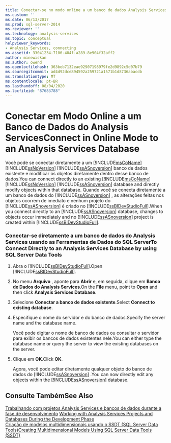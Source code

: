 ```yaml
---
title: Conectar-se no modo online a um banco de dados Analysis Services | Microsoft Docs
ms.custom: ''
ms.date: 06/13/2017
ms.prod: sql-server-2014
ms.reviewer: ''
ms.technology: analysis-services
ms.topic: conceptual
helpviewer_keywords:
- Analysis Services, connecting
ms.assetid: 33041234-7106-404f-a289-8e904f32aff2
author: minewiskan
ms.author: owend
ms.openlocfilehash: 363beb7132eae92907198979fe2d9892c5d07b79
ms.sourcegitcommit: ad4d92dce894592a259721a1571b1d8736abacdb
ms.translationtype: MT
ms.contentlocale: pt-BR
ms.lasthandoff: 08/04/2020
ms.locfileid: "87683788"
---
```

# <a name="connect-in-online-mode-to-an-analysis-services-database"></a><span data-ttu-id="fd543-102">Conectar em Modo Online a um Banco de Dados do Analysis Services</span><span class="sxs-lookup"><span data-stu-id="fd543-102">Connect in Online Mode to an Analysis Services Database</span></span>
  <span data-ttu-id="fd543-103">Você pode se conectar diretamente a um [!INCLUDE[msCoName](../../includes/msconame-md.md)] [!INCLUDE[ssNoVersion](../../includes/ssnoversion-md.md)] [!INCLUDE[ssASnoversion](../../includes/ssasnoversion-md.md)] banco de dados existente e modificar os objetos diretamente dentro desse banco de dados.</span><span class="sxs-lookup"><span data-stu-id="fd543-103">You can connect directly to an existing [!INCLUDE[msCoName](../../includes/msconame-md.md)] [!INCLUDE[ssNoVersion](../../includes/ssnoversion-md.md)] [!INCLUDE[ssASnoversion](../../includes/ssasnoversion-md.md)] database and directly modify objects within that database.</span></span> <span data-ttu-id="fd543-104">Quando você se conecta diretamente a um banco de dados do [!INCLUDE[ssASnoversion](../../includes/ssasnoversion-md.md)] , as alterações feitas nos objetos ocorrem de imediato e nenhum projeto do [!INCLUDE[ssASnoversion](../../includes/ssasnoversion-md.md)] é criado no [!INCLUDE[ssBIDevStudioFull](../../includes/ssbidevstudiofull-md.md)].</span><span class="sxs-lookup"><span data-stu-id="fd543-104">When you connect directly to an [!INCLUDE[ssASnoversion](../../includes/ssasnoversion-md.md)] database, changes to objects occur immediately and no [!INCLUDE[ssASnoversion](../../includes/ssasnoversion-md.md)] project is created within [!INCLUDE[ssBIDevStudioFull](../../includes/ssbidevstudiofull-md.md)].</span></span>  
  
### <a name="to-connect-directly-to-an-analysis-services-database-by-using-sql-server-data-tools"></a><span data-ttu-id="fd543-105">Conectar-se diretamente a um banco de dados do Analysis Services usando as Ferramentas de Dados do SQL Server</span><span class="sxs-lookup"><span data-stu-id="fd543-105">To Connect Directly to an Analysis Services Database by using SQL Server Data Tools</span></span>  
  
1.  <span data-ttu-id="fd543-106">Abra o [!INCLUDE[ssBIDevStudioFull](../../includes/ssbidevstudiofull-md.md)].</span><span class="sxs-lookup"><span data-stu-id="fd543-106">Open [!INCLUDE[ssBIDevStudioFull](../../includes/ssbidevstudiofull-md.md)].</span></span>  
  
2.  <span data-ttu-id="fd543-107">No menu **Arquivo** , aponte para **Abrir** e, em seguida, clique em **Banco de Dados do Analysis Services**.</span><span class="sxs-lookup"><span data-stu-id="fd543-107">On the **File** menu, point to **Open** and then click **Analysis Services Database**.</span></span>  
  
3.  <span data-ttu-id="fd543-108">Selecione **Conectar a banco de dados existente**.</span><span class="sxs-lookup"><span data-stu-id="fd543-108">Select **Connect to existing database**.</span></span>  
  
4.  <span data-ttu-id="fd543-109">Especifique o nome do servidor e do banco de dados.</span><span class="sxs-lookup"><span data-stu-id="fd543-109">Specify the server name and the database name.</span></span>  
  
     <span data-ttu-id="fd543-110">Você pode digitar o nome de banco de dados ou consultar o servidor para exibir os bancos de dados existentes nele.</span><span class="sxs-lookup"><span data-stu-id="fd543-110">You can either type the database name or query the server to view the existing databases on the server.</span></span>  
  
5.  <span data-ttu-id="fd543-111">Clique em **OK**.</span><span class="sxs-lookup"><span data-stu-id="fd543-111">Click **OK**.</span></span>  
  
     <span data-ttu-id="fd543-112">Agora, você pode editar diretamente qualquer objeto do banco de dados do [!INCLUDE[ssASnoversion](../../includes/ssasnoversion-md.md)] .</span><span class="sxs-lookup"><span data-stu-id="fd543-112">You can now directly edit any objects within the [!INCLUDE[ssASnoversion](../../includes/ssasnoversion-md.md)] database.</span></span>  
  
## <a name="see-also"></a><span data-ttu-id="fd543-113">Consulte Também</span><span class="sxs-lookup"><span data-stu-id="fd543-113">See Also</span></span>  
 <span data-ttu-id="fd543-114">[Trabalhando com projetos Analysis Services e bancos de dados durante a fase de desenvolvimento](work-with-analysis-services-projects-and-databases-in-development.md) </span><span class="sxs-lookup"><span data-stu-id="fd543-114">[Working with Analysis Services Projects and Databases During the Development Phase](work-with-analysis-services-projects-and-databases-in-development.md) </span></span>  
 [<span data-ttu-id="fd543-115">Criação de modelos multidimensionais usando o SSDT &#40;SQL Server Data Tools&#41;</span><span class="sxs-lookup"><span data-stu-id="fd543-115">Creating Multidimensional Models Using SQL Server Data Tools &#40;SSDT&#41;</span></span>](creating-multidimensional-models-using-sql-server-data-tools-ssdt.md)  
  
  
